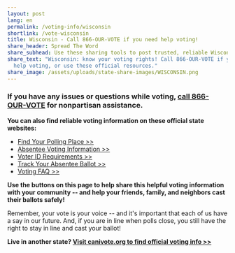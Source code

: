 ```yaml
---
layout: post
lang: en
permalink: /voting-info/wisconsin
shortlink: /vote-wisconsin
title: Wisconsin - Call 866-OUR-VOTE if you need help voting!
share_header: Spread The Word
share_subhead: Use these sharing tools to post trusted, reliable Wisconsin voting information!
share_text: "Wisconsin: know your voting rights! Call 866-OUR-VOTE if you need
  help voting, or use these official resources."
share_image: /assets/uploads/state-share-images/WISCONSIN.png
---
```

### **If you have any issues or questions while voting, [call 866-OUR-VOTE](tel:8666878683) for nonpartisan assistance.**

**You can also find reliable voting information on these official state websites:**

* [Find Your Polling Place >>](https://myvote.wi.gov/en-us/FindMyPollingPlace)
* [Absentee Voting Information >>](https://elections.wi.gov/voters/absentee)
* [Voter ID Requirements >>](https://elections.wi.gov/elections-voting/photo-id)
* [Track Your Absentee Ballot >>](https://myvote.wi.gov/en-US/MyVoterInfo)
* [Voting FAQ >>](https://docs.google.com/document/d/1qRhUttxfxr2B9Q7UnzldxWzvmuEDEdkC071R93dU9cg/)

**Use the buttons on this page to help share this helpful voting information with your community -- and help your friends, family, and neighbors cast their ballots safely!**

Remember, your vote is your voice -- and it's important that each of us have a say in our future. And, if you are in line when polls close, you still have the right to stay in line and cast your ballot!

**Live in another state? [Visit canivote.org to find official voting info >>](https://canivote.org)**